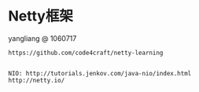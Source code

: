 # Netty框架

yangliang @ 1060717



```
https://github.com/code4craft/netty-learning


NIO: http://tutorials.jenkov.com/java-nio/index.html
http://netty.io/
```
